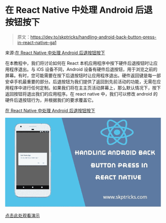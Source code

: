 # 在 React Native 中处理 Android 后退按钮按下

> 原文：<https://dev.to/skptricks/handling-android-back-button-press-in-react-native-ga1>

来源:[在 React Native 中处理 Android 后退按钮按下](https://www.skptricks.com/2019/04/handling-android-back-button-press-in-react-native.html)

在本教程中，我们将讨论如何在 React 本机应用程序中按下硬件后退按钮时让应用程序退出。与 iOS 设备不同，Android 设备有硬件后退按钮，用于浏览之前的屏幕。有时，您可能需要在按下后退按钮时让应用程序退出。硬件返回键是每一部安卓手机最重要的部分。后退按钮为我们提供了返回到先前活动的功能，无需在应用程序中进行任何定制。如果我们将在主主页活动屏幕上，那么默认情况下，按下返回按钮将退出我们的应用程序。在 react native 中，我们可以修改 android 的硬件后退按钮行为，并根据我们的要求覆盖它。

[在 React Native 中处理 Android 后退按钮按下](https://www.skptricks.com/2019/04/handling-android-back-button-press-in-react-native.html)

[![](img/c213ffb2d2e80153296dbd4e2b1acf39.png)](https://res.cloudinary.com/practicaldev/image/fetch/s--QlnszYXk--/c_limit%2Cf_auto%2Cfl_progressive%2Cq_auto%2Cw_880/https://1.bp.blogspot.com/-hjzSpbvqN9M/XLsUY7rl3YI/AAAAAAAACsE/6rsdIEqF6i8yd6PdDpHIa9UawiUAutWzgCLcBGAs/s640/back.jpg)

[点击此处观看演示](https://www.skptricks.com/2019/04/handling-android-back-button-press-in-react-native.html)